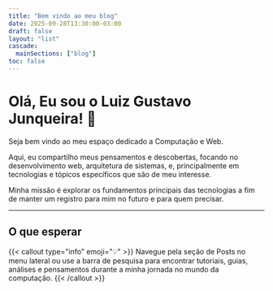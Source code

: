 ```yaml
---
title: "Bem vindo ao meu blog"
date: 2025-09-28T13:30:00-03:00
draft: false
layout: "list"
cascade:
  mainSections: ["blog"]
toc: false
---
```


# Olá, Eu sou o Luiz Gustavo Junqueira! 👋

Seja bem vindo ao meu espaço dedicado a Computação e Web.

Aqui, eu compartilho meus pensamentos e descobertas, focando no desenvolvimento web, arquitetura de sistemas, e, principalmente em tecnologias e tópicos específicos que são de meu interesse.

Minha missão é explorar os fundamentos principais das tecnologias a fim de manter um registro para mim no futuro e para quem precisar.

---

## O que esperar

{{< callout type="info" emoji="💡" >}}
Navegue pela seção de Posts no menu lateral ou use a barra de pesquisa para encontrar tutoriais, guias, análises e pensamentos durante a minha jornada no mundo da computação.
{{< /callout >}}
